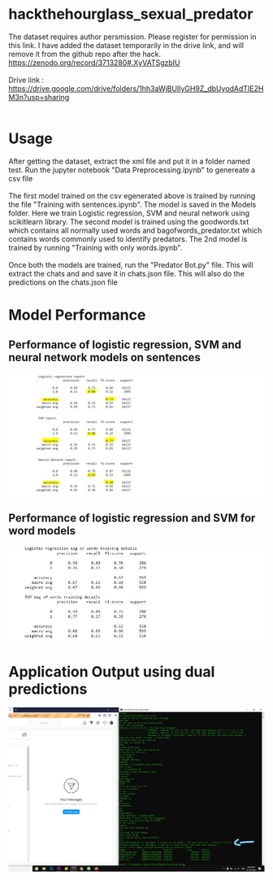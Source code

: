 # hackthehourglass_sexual_predator

The dataset requires author persmission. Please register for permission in this link. I have added the dataset temporarily in the drive link, and will remove it from the github repo after the hack.
https://zenodo.org/record/3713280#.XyVATSgzbIU
<br>
<br>
Drive link : https://drive.google.com/drive/folders/1hh3aWjBUlIyGH9Z_dbUyodAdTIE2HM3n?usp=sharing
<br>
<br>

<h1> Usage </h1>
After getting the dataset, extract the xml file and put it in a folder named test. Run the jupyter notebook "Data Preprocessing.ipynb" to genereate a csv file
<br>
<br>
The first model trained on the csv egenerated above is trained by running the file "Training with sentences.ipynb". The model is saved in the Models folder. Here we train Logistic regression, SVM and neural network using scikitlearn library.
The second model is trained using the goodwords.txt which contains all normally used words and bagofwords_predator.txt which contains words commonly used to identify predators. The 2nd model is trained by running "Training with only words.ipynb".
<br>
<br>
Once both the models are trained, run the "Predator Bot.py" file. This will extract the chats and and save it in chats.json file. This will also do the predictions on the chats.json file
<h1> Model Performance</h1>
<h2> Performance of logistic regression, SVM and neural network models on sentences</h2>
<center>
<img src="https://github.com/rajatkeshri/hackthehourglass_sexual_predator/blob/master/Capture.JPG">
</center>

<h2> Performance of logistic regression and SVM for word models</h2>
<center>
<img src="https://github.com/rajatkeshri/hackthehourglass_sexual_predator/blob/master/Capture2.JPG">
</center>

<h1> Application Output using dual predictions</h1>
<center>
<img src="https://github.com/rajatkeshri/hackthehourglass_sexual_predator/blob/master/Screenshot%20(37)_LI.jpg">
</center>




